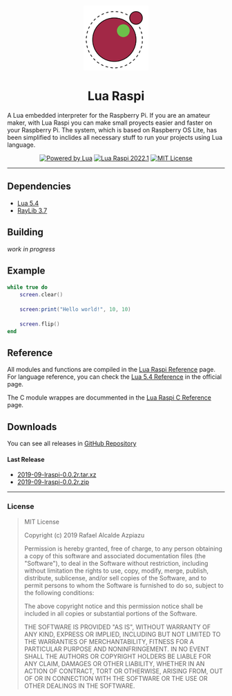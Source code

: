 <p align="center"><img src="extra/icon.png" alt="Lua Raspi" height=150 /></p>

<h1 align="center">Lua Raspi</h1>

A Lua embedded interpreter for the Raspberry Pi. If you are an amateur maker, with Lua Raspi you can make small proyects easier and faster on your Raspberry Pi. The system, which is based on Raspberry OS Lite, has been simplified to inclides all necessary stuff to run your projects using Lua language.

<p align="center"><a href="www.lua.org"><img src="https://img.shields.io/badge/powered%20by-Lua%205.4-blue" alt="Powered by Lua" /></a> <a href="github.com/NEKERAFA/LRaspi/releases"><img src="https://img.shields.io/github/v/release/NEKERAFA/Lua-Raspi?include_prereleases" alt="Lua Raspi 2022.1" /></a> <a href="github.com/NEKERAFA/Lua-Raspi/blob/master/LICENSE"><img src="https://img.shields.io/github/license/nekerafa/lua-raspi" alt="MIT License" /></a></p>

---

## Dependencies

* [Lua 5.4](www.lua.org)
* [RayLib 3.7](www.raylib.com)

## Building

*work in progress*

## Example

```lua
while true do
    screen.clear()

    screen:print("Hello world!", 10, 10)

    screen.flip()
end
```

## Reference

All modules and functions are compiled in the [Lua Raspi Reference](https://nekerafa.github.io/LRaspi/reference/index.html) page. For language reference, you can check the [Lua 5.4 Reference](https://www.lua.org/manual/5.4/manual.html) in the official page.

The C module wrappes are docummented in the [Lua Raspi C Reference](https://nekerafa.github.io/LRaspi/doxygen/index.html) page.

## Downloads

You can see all releases in [GitHub Repository](https://github.com/NEKERAFA/Lua-Raspi/releases)

#### Last Release

* [2019-09-lraspi-0.0.2r.tar.xz](https://github.com/NEKERAFA/Lua-Raspi/releases/download/v0.0.2-alpha/2019-09-lraspi-0.0.2r.tar.xz)
* [2019-09-lraspi-0.0.2r.zip](https://github.com/NEKERAFA/Lua-Raspi/releases/download/v0.0.2-alpha/2019-09-lraspi-0.0.2r.zip)

---

### License

> MIT License
>
> Copyright (c) 2019 Rafael Alcalde Azpiazu
>
> Permission is hereby granted, free of charge, to any person obtaining a copy
> of this software and associated documentation files (the "Software"), to deal
> in the Software without restriction, including without limitation the rights
> to use, copy, modify, merge, publish, distribute, sublicense, and/or sell
> copies of the Software, and to permit persons to whom the Software is
> furnished to do so, subject to the following conditions:
> 
> The above copyright notice and this permission notice shall be included in all
> copies or substantial portions of the Software.
> 
> THE SOFTWARE IS PROVIDED "AS IS", WITHOUT WARRANTY OF ANY KIND, EXPRESS OR
> IMPLIED, INCLUDING BUT NOT LIMITED TO THE WARRANTIES OF MERCHANTABILITY,
> FITNESS FOR A PARTICULAR PURPOSE AND NONINFRINGEMENT. IN NO EVENT SHALL THE
> AUTHORS OR COPYRIGHT HOLDERS BE LIABLE FOR ANY CLAIM, DAMAGES OR OTHER
> LIABILITY, WHETHER IN AN ACTION OF CONTRACT, TORT OR OTHERWISE, ARISING FROM,
> OUT OF OR IN CONNECTION WITH THE SOFTWARE OR THE USE OR OTHER DEALINGS IN THE
> SOFTWARE.
